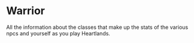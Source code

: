 # Warrior


All the information about the classes that make up the stats of the various npcs and yourself as you play Heartlands.